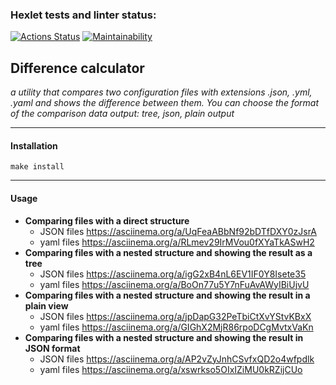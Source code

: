 ### Hexlet tests and linter status:
[![Actions Status](https://github.com/LittleCuteSandra/frontend-project-46/actions/workflows/hexlet-check.yml/badge.svg)](https://github.com/LittleCuteSandra/frontend-project-46/actions)
[![Maintainability](https://api.codeclimate.com/v1/badges/05968b6ad829ae898d0f/maintainability)](https://codeclimate.com/github/LittleCuteSandra/frontend-project-46/maintainability)

## Difference calculator
_a utility that compares two configuration files with extensions .json, .yml, .yaml and shows the difference between them. You can choose the format of the comparison data output: tree, json, plain output_

---

#### Installation
``` make install ```

---
#### Usage

- __Comparing files with a direct structure__ 
  - JSON files
    https://asciinema.org/a/UqFeaABbNf92bDTfDXY0zJsrA
  - yaml files
    https://asciinema.org/a/RLmev29IrMVou0fXYaTkASwH2
- __Comparing files with a nested structure and showing the result as a tree__
  - JSON files
    https://asciinema.org/a/igG2xB4nL6EV1IF0Y8Isete35
  - yaml files
    https://asciinema.org/a/BoOn77u5Y7nFuAvAWyIBiUjvU
- __Comparing files with a nested structure and showing the result in a plain view__
  - JSON files
    https://asciinema.org/a/jpDapG32PeTbiCtXvYStvKBxX
  - yaml files
    https://asciinema.org/a/GIGhX2MjR86rpoDCgMvtxVaKn
- __Comparing files with a nested structure and showing the result in JSON format__
  - JSON files
    https://asciinema.org/a/AP2vZyJnhCSvfxQD2o4wfpdlk
  - yaml files
    https://asciinema.org/a/xswrkso5OIxIZiMU0kRZijCUo